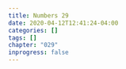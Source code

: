 ```yaml
---
title: Numbers 29
date: 2020-04-12T12:41:24-04:00
categories: []
tags: []
chapter: "029"
inprogress: false
---
```


